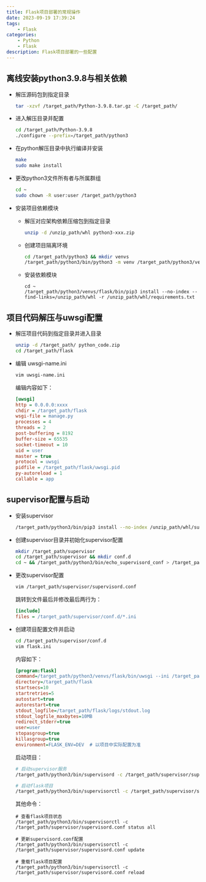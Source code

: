 ```yaml
---
title: Flask项目部署的常规操作
date: 2023-09-19 17:39:24
tags:
    - Flask
categories:
    - Python
    - Flask
description: Flask项目部署的一些配置
---
```


## 离线安装python3.9.8与相关依赖

- 解压源码包到指定目录

	```sh
	tar -xzvf /target_path/Python-3.9.8.tar.gz -C /target_path/
	```
	
- 进入解压目录并配置

	```sh
	cd /target_path/Python-3.9.8
	./configure --prefix=/target_path/python3
	```

- 在python解压目录中执行编译并安装

	```sh
	make
	sudo make install
	```

- 更改python3文件所有者与所属群组

	```sh
	cd ~
	sudo chown -R user:user /target_path/python3
	```

- 安装项目依赖模块
	
	+ 解压对应架构依赖压缩包到指定目录

		```sh
		unzip -d /unzip_path/whl python3-xxx.zip
		```
	
	+ 创建项目隔离环境

		```sh
		cd /target_path/python3 && mkdir venvs
		/target_path/python3/bin/python3 -m venv /target_path/python3/venvs/flask
		```

	+ 安装依赖模块 

		```shell
		cd ~
		/target_path/python3/venvs/flask/bin/pip3 install --no-index --find-links=/unzip_path/whl -r /unzip_path/whl/requirements.txt
		```

## 项目代码解压与uwsgi配置

- 解压项目代码到指定目录并进入目录

	```sh
	unzip -d /target_path/ python_code.zip
	cd /target_path/flask
	```

- 编辑 uwsgi-name.ini

	```sh
	vim uwsgi-name.ini
	```

	编辑内容如下：

	```ini
	[uwsgi]
	http = 0.0.0.0:xxxx
	chdir = /target_path/flask
	wsgi-file = manage.py
	processes = 4
	threads = 2
	post-buffering = 8192
	buffer-size = 65535
	socket-timeout = 10
	uid = user
	master = true
	protocol = uwsgi
	pidfile = /target_path/flask/uwsgi.pid
	py-autoreload = 1
	callable = app
	```

## supervisor配置与启动

- 安装supervisor

	```sh
	/target_path/python3/bin/pip3 install --no-index /unzip_path/whl/supervisor-4.2.5-py2.py3-none-any.whl
	```

- 创建supervisor目录并初始化supervisor配置

	```sh
	mkdir /target_path/supervisor
	cd /target_path/supervisor && mkdir conf.d
	cd ~ && /target_path/python3/bin/echo_supervisord_conf > /target_path/supervisor/supervisord.conf
	```

- 更改supervisor配置

	```sh
	vim /target_path/supervisor/supervisord.conf
	```

	跳转到文件最后并修改最后两行为：
	
	```ini
	[include]
	files = /target_path/supervisor/conf.d/*.ini
	```

- 创建项目配置文件并启动

	```sh
	cd /target_path/supervisor/conf.d
	vim flask.ini
	```

	内容如下：

	```ini
	[program:flask]
	command=/target_path/python3/venvs/flask/bin/uwsgi --ini /target_path/imsp-python/uwsgi-name.ini
	directory=/target_path/flask
	startsecs=10
	startretries=5
	autostart=true
	autorestart=true
	stdout_logfile=/target_path/flask/logs/stdout.log
	stdout_logfile_maxbytes=10MB
	redirect_stderr=true
	user=user
	stopasgroup=true
	killasgroup=true
	environment=FLASK_ENV=DEV  # 以项目中实际配置为准

	```

	启动项目：

	```sh
	# 启动supervisor服务
	/target_path/python3/bin/supervisord -c /target_path/supervisor/supervisord.conf

	# 启动flask项目
	/target_path/python3/bin/supervisorctl -c /target_path/supervisor/supervisord.conf start all
	```

	其他命令：

	```shell
	# 查看flask项目状态
	/target_path/python3/bin/supervisorctl -c /target_path/supervisor/supervisord.conf status all

	# 更新supervisord.conf配置
	/target_path/python3/bin/supervisorctl -c /target_path/supervisor/supervisord.conf update

	# 重载flask项目配置
	/target_path/python3/bin/supervisorctl -c /target_path/supervisor/supervisord.conf reload
	```
